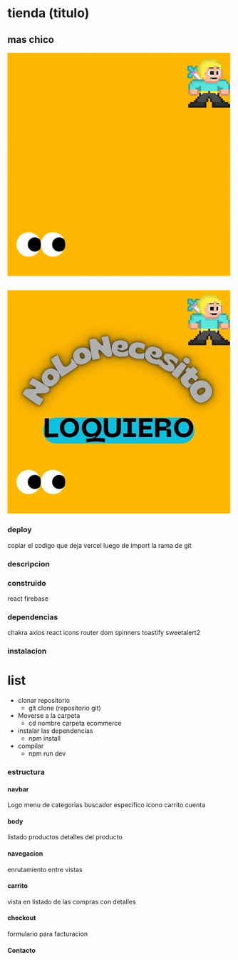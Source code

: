 # tienda (titulo)
## mas chico
![image](/src/assets/Logo/Logo.gif)
## 
![image](/src/assets/Logo/FELIPE.jpg)
### deploy
copiar el codigo que deja vercel luego de import la rama de git

### descripcion

### construido
react
firebase
### dependencias
chakra 
axios
react icons
router dom
spinners
toastify
sweetalert2

### instalacion
# list
- clonar repositorio 
    - git clone (repositorio git)
- Moverse a la carpeta 
    - cd nombre carpeta ecommerce
- instalar las dependencias
    - npm install
- compilar
    - npm run dev  

### estructura 
#### navbar
Logo
menu de categorias 
buscador especifico
icono carrito 
cuenta
#### body
listado productos
detalles del producto

#### navegacion
enrutamiento entre vistas

#### carrito
vista en listado de las compras con detalles 

#### checkout
formulario para facturacion 

#### Contacto
